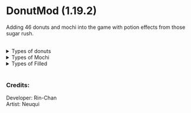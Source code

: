 # DonutMod (1.19.2)
Adding 46 donuts and mochi into the game with potion effects from those sugar rush.<br>

<br>

<details>
<summary>Types of donuts</summary>
- Simple Donut (No Effect)<br>
- Glazed Simple Donut (Swiftness)<br>
- Red Donut (Fire Resistance)<br>
- Glazed Red Donut (Fire Resistance)<br>
- Purple Donut (Night Vision)<br>
- Glazed Purple Donut (Night Vision)<br>
- Brown Donut (Mining Haste)<br>
- Glazed Brown Donut (Mining Haste)<br>
- Smore Donut (Water Breathing)<br>
- Easter Donut (Jump Boost)<br>
- Matcha Donut (Strength)<br>
- Cookie Donut (Absorption)<br>
- Spooky Donut (Invisibility)<br>
- White Sprinkles Donut (Swiftness)<br>
- Red Velvet Donut (Fire Resistance)<br>
- MeM Sprinkle Donut (Strength)<br>
- Ube Frosting Donut (Water Breathing)<br>
- Xmas Donut (Glowing)<br>
- Cookie Cream Donut (Absorption)<br>
- Chocolate Frosting Donut (Resistance)<br>
- Cream Frosting Donut (Absorption)<br>
- Mint Donut (Strength)<br>
- Orange Chocolate Donut (Resistance)<br>
- Strawberry Donut (Regeneration)<br>
- Sprinkle Chocolate Donut (Resistance)<br>
</details>

<details>
<summary>Types of Mochi</summary>
- Simple Mochi (No Effect)<br>
- Glazed Simple Mochi (Swiftness)<br>
- Red Mochi (Fire Resistance)<br>
- Glazed Red Mochi (Fire Resistance)<br>
- Purple Mochi (Night Vision)<br>
- Glazed Purple Mochi (Night Vision)<br>
- Brown Mochi (Mining Haste)<br>
- Glazed Brown Mochi (Mining Haste)<br>
- Strawberry Mochi (Regeneration)<br>
- Spooky Mochi (Invisibility)<br>
- Orange Chocolate Mochi (Resistance)<br>
- Kinder Mochi (Water Breathing)<br>
- Red Velvet Mochi (Fire Resistance)<br>
- Sesame Mochi (Water Breathing)<br>
- Ube Mochi (Water Breathing)<br>
- Matcha Mochi (Strength)<br>
</details>

<details>
<summary>Types of Filled</summary>
- Simple Filled (No Effect)<br>
- Glazed Simple Filled (Swiftness)<br>
- Chocolate Filled (Resistance)<br>
- Strawberry Filled (Regeneration)<br>
- Kinder Filled (Water Breathing)<br>
</details>

<br>

### Credits:
Developer: Rin-Chan<br>
Artist: Neuqui
